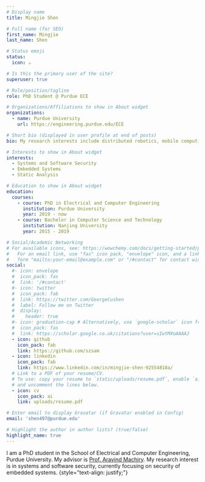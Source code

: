 ```yaml
---
# Display name
title: Mingjie Shen

# Full name (for SEO)
first_name: Mingjie
last_name: Shen

# Status emoji
status:
  icon: ☕️

# Is this the primary user of the site?
superuser: true

# Role/position/tagline
role: PhD Student @ Purdue ECE

# Organizations/Affiliations to show in About widget
organizations:
  - name: Purdue University
    url: https://engineering.purdue.edu/ECE

# Short bio (displayed in user profile at end of posts)
bio: My research interests include distributed robotics, mobile computing and programmable matter.

# Interests to show in About widget
interests:
  - Systems and Software Security
  - Embedded Systems
  - Static Analysis

# Education to show in About widget
education:
  courses:
    - course: PhD in Electrical and Computer Engineering
      institution: Purdue University
      year: 2019 - now
    - course: Bachelor in Computer Science and Technology
      institution: Nanjing University
      year: 2015 - 2019

# Social/Academic Networking
# For available icons, see: https://wowchemy.com/docs/getting-started/page-builder/#icons
#   For an email link, use "fas" icon pack, "envelope" icon, and a link in the
#   form "mailto:your-email@example.com" or "/#contact" for contact widget.
social:
  #- icon: envelope
  #  icon_pack: fas
  #  link: '/#contact'
  #- icon: twitter
  #  icon_pack: fab
  #  link: https://twitter.com/GeorgeCushen
  #  label: Follow me on Twitter
  #  display:
  #    header: true
  #- icon: graduation-cap # Alternatively, use `google-scholar` icon from `ai` icon pack
  #  icon_pack: fas
  #  link: https://scholar.google.co.uk/citations?user=sIwtMXoAAAAJ
  - icon: github
    icon_pack: fab
    link: https://github.com/szsam
  - icon: linkedin
    icon_pack: fab
    link: https://www.linkedin.com/in/mingjie-shen-92554818a/
  # Link to a PDF of your resume/CV.
  # To use: copy your resume to `static/uploads/resume.pdf`, enable `ai` icons in `params.yaml`,
  # and uncomment the lines below.
  - icon: cv
    icon_pack: ai
    link: uploads/resume.pdf

# Enter email to display Gravatar (if Gravatar enabled in Config)
email: 'shen497@purdue.edu'

# Highlight the author in author lists? (true/false)
highlight_name: true
---
```


I am a PhD student in the School of Electrical and Computer Engineering, Purdue University.
My advisor is [Prof. Aravind Machiry](https://machiry.github.io/).
My research interest is in systems and software security, currently focusing on security of embedded systems.
{style="text-align: justify;"}
